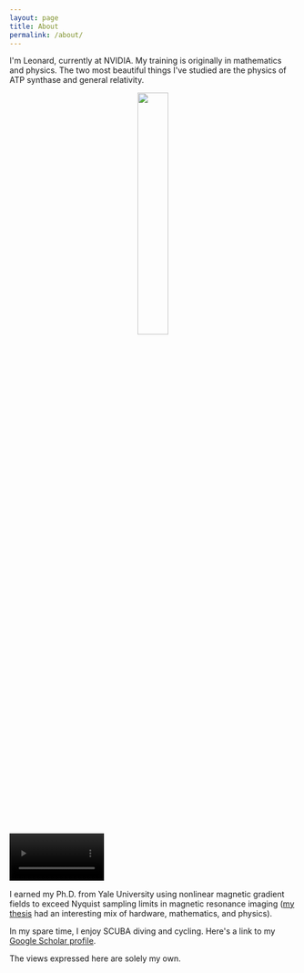```yaml
---
layout: page
title: About
permalink: /about/
---
```


I'm Leonard, currently at NVIDIA.  My training is originally in mathematics and physics.  The two most beautiful things I've studied are the physics of ATP synthase and general relativity.

<p align="center" width="100%">
    <img width="33%" src="{{ site.url }}/assets/GRdistort.gif"> 
    <div class="myvideo">
       <video  style="width:33%; height:auto;" autoplay controls loop="loop">
           <source src="{{ site.url }}/assets/atpsynthase.ogv" type="video/ogg" />
       </video>
    </div>    
</p>

I earned my Ph.D. from Yale University using nonlinear magnetic gradient fields to exceed Nyquist sampling limits in magnetic resonance imaging ([my thesis][nlgthesis] had an interesting mix of hardware, mathematics, and physics).  

In my spare time, I enjoy SCUBA diving and cycling.  Here's a link to my [Google Scholar profile][scholar].

The views expressed here are solely my own. 

[scholar]:https://scholar.google.com/citations?user=ItNIda0AAAAJ&hl=en&oi=ao
[nlgthesis]:https://drive.google.com/open?id=1o9w1TSCzuPCTP0rlX_YAasKfAHDMhQFv
[ivychair]:http://www.brownsv.club/leadership-2
